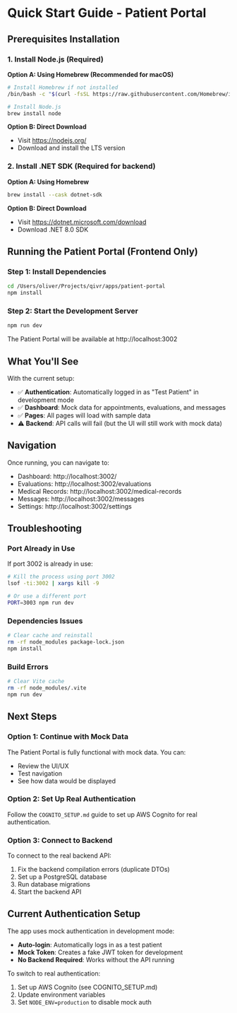 # Quick Start Guide - Patient Portal

## Prerequisites Installation

### 1. Install Node.js (Required)

**Option A: Using Homebrew (Recommended for macOS)**
```bash
# Install Homebrew if not installed
/bin/bash -c "$(curl -fsSL https://raw.githubusercontent.com/Homebrew/install/HEAD/install.sh)"

# Install Node.js
brew install node
```

**Option B: Direct Download**
- Visit https://nodejs.org/
- Download and install the LTS version

### 2. Install .NET SDK (Required for backend)

**Option A: Using Homebrew**
```bash
brew install --cask dotnet-sdk
```

**Option B: Direct Download**
- Visit https://dotnet.microsoft.com/download
- Download .NET 8.0 SDK

## Running the Patient Portal (Frontend Only)

### Step 1: Install Dependencies
```bash
cd /Users/oliver/Projects/qivr/apps/patient-portal
npm install
```

### Step 2: Start the Development Server
```bash
npm run dev
```

The Patient Portal will be available at http://localhost:3002

## What You'll See

With the current setup:
- ✅ **Authentication**: Automatically logged in as "Test Patient" in development mode
- ✅ **Dashboard**: Mock data for appointments, evaluations, and messages
- ✅ **Pages**: All pages will load with sample data
- ⚠️ **Backend**: API calls will fail (but the UI will still work with mock data)

## Navigation

Once running, you can navigate to:
- Dashboard: http://localhost:3002/
- Evaluations: http://localhost:3002/evaluations
- Medical Records: http://localhost:3002/medical-records
- Messages: http://localhost:3002/messages
- Settings: http://localhost:3002/settings

## Troubleshooting

### Port Already in Use
If port 3002 is already in use:
```bash
# Kill the process using port 3002
lsof -ti:3002 | xargs kill -9

# Or use a different port
PORT=3003 npm run dev
```

### Dependencies Issues
```bash
# Clear cache and reinstall
rm -rf node_modules package-lock.json
npm install
```

### Build Errors
```bash
# Clear Vite cache
rm -rf node_modules/.vite
npm run dev
```

## Next Steps

### Option 1: Continue with Mock Data
The Patient Portal is fully functional with mock data. You can:
- Review the UI/UX
- Test navigation
- See how data would be displayed

### Option 2: Set Up Real Authentication
Follow the `COGNITO_SETUP.md` guide to set up AWS Cognito for real authentication.

### Option 3: Connect to Backend
To connect to the real backend API:
1. Fix the backend compilation errors (duplicate DTOs)
2. Set up a PostgreSQL database
3. Run database migrations
4. Start the backend API

## Current Authentication Setup

The app uses mock authentication in development mode:
- **Auto-login**: Automatically logs in as a test patient
- **Mock Token**: Creates a fake JWT token for development
- **No Backend Required**: Works without the API running

To switch to real authentication:
1. Set up AWS Cognito (see COGNITO_SETUP.md)
2. Update environment variables
3. Set `NODE_ENV=production` to disable mock auth
